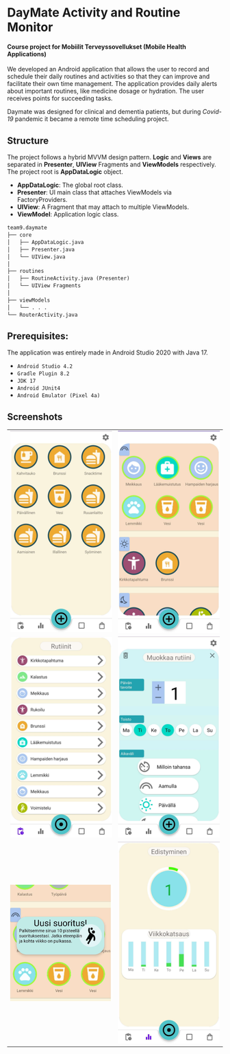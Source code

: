
# DayMate Activity and Routine Monitor

#### Course project for Mobiilit Terveyssovellukset (Mobile Health Applications)

We developed an Android application that allows the user to record and schedule their daily routines and activities 
so that they can improve and facilitate their own time management. The application provides daily alerts
about important routines, like medicine dosage or hydration. The user receives points for succeeding tasks.

Daymate was designed for clinical and dementia patients, but during *Covid-19* pandemic it became a remote time scheduling project.

## Structure

The project follows a hybrid MVVM design pattern. **Logic** and **Views** are separated in **Presenter**, **UIView** Fragments and **ViewModels** respectively. The project root is **AppDataLogic** object.

* __AppDataLogic__: The global root class.
* __Presenter__: UI main class that attaches ViewModels via FactoryProviders.
* __UIView__: A Fragment that may attach to multiple ViewModels.
* __ViewModel__: Application logic class.

```md
team9.daymate
├── core
│   ├── AppDataLogic.java
│   ├── Presenter.java
│   └── UIView.java
│ 
├── routines 
│   ├── RoutineActivity.java (Presenter)
│   └── UIView Fragments
│ 
├── viewModels
│   └── . . . 
└── RouterActivity.java
```

## Prerequisites:

The application was entirely made in Android Studio 2020 with Java 17.

* `Android Studio 4.2`
* `Gradle Plugin 8.2`
* `JDK 17`
* `Android JUnit4`
* `Android Emulator (Pixel 4a)`


## Screenshots

<table>
  <tr>
  	<td align="center">
      <img src="docs/screenshot_activity.jpeg" alt="Activity" width="500"/>
    </td>
     <td align="center">
      <img src="docs/screenshot_dailyview.jpeg" alt="DailyView" width="500"/>
    </td>
  </tr>
  <tr>
     <td align="center">
      <img src="docs/screenshot_routinelist.jpeg" alt="RoutineList" width="500"/>
    </td>
    <td align="center">
      <img src="docs/screenshot_new_activity.jpeg" alt="CreateActivity" width="500"/>
    </td>
  </tr>
  <tr>
  	<td align="center">
      <img src="docs/screenshot_achievements.jpeg" alt="Achievements" width="500"/>
    </td>
    <td align="center">
      <img src="docs/screenshot_progress.jpeg" alt="ProgressView" width="500"/>
    </td>
  </tr>
</table>
